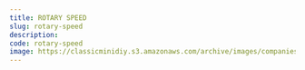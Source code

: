```yaml
---
title: ROTARY SPEED
slug: rotary-speed
description:
code: rotary-speed
image: https://classicminidiy.s3.amazonaws.com/archive/images/companies/wpd1211e5b_06.png
---
```


<!-- Content of the page -->

##

    